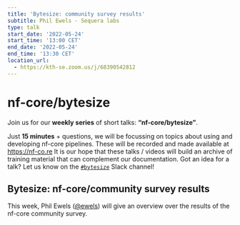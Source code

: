 ```yaml
---
title: 'Bytesize: community survey results'
subtitle: Phil Ewels - Sequera labs
type: talk
start_date: '2022-05-24'
start_time: '13:00 CET'
end_date: '2022-05-24'
end_time: '13:30 CET'
location_url:
  - https://kth-se.zoom.us/j/68390542812
---
```


# nf-core/bytesize

Join us for our **weekly series** of short talks: **“nf-core/bytesize”**.

Just **15 minutes** + questions, we will be focussing on topics about using and developing nf-core pipelines.
These will be recorded and made available at <https://nf-co.re>
It is our hope that these talks / videos will build an archive of training material that can complement our documentation. Got an idea for a talk? Let us know on the [`#bytesize`](https://nfcore.slack.com/channels/bytesize) Slack channel!

## Bytesize: nf-core/community survey results

This week, Phil Ewels ([@ewels](https://github.com/ewels/)) will give an overview over the results of the nf-core community survey.

